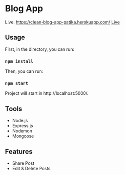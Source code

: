 # Blog App
Live: https://clean-blog-app-patika.herokuapp.com/
<a href="https://clean-blog-app-patika.herokuapp.com/" target="_blank"> Live </a>

## Usage

First, in the directory, you can run:

### `npm install`

Then, you can run:

### `npm start`

Project will start in http://localhost:5000/.

## Tools

* Node.js
* Express.js
* Nodemon
* Mongoose
 

## Features

* Share Post
* Edit & Delete Posts
